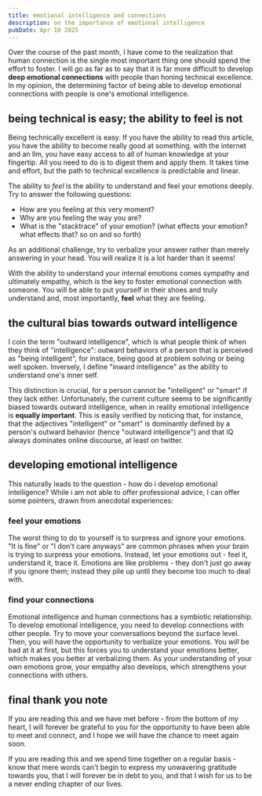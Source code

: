 ```yaml
---
title: emotional intelligence and connections
description: on the importance of emotional intelligence
pubDate: Apr 10 2025
---
```


Over the course of the past month, I have come to the realization that human connection is the single most important thing one should spend the effort to foster. I will go as far as to say that it is far more difficult to develop **deep emotional connections** with people than honing technical excellence. In my opinion, the determining factor of being able to develop emotional connections with people is one's emotional intelligence.

## being technical is easy; the ability to feel is not

Being technically excellent is easy. If you have the ability to read this article, you have the ability to become really good at something. with the internet and an llm, you have easy access to all of human knowledge at your fingertip. All you need to do is to digest them and apply them. It takes time and effort, but the path to technical excellence is predictable and linear.

The ability to *feel* is the ability to understand and feel your emotions deeply. Try to answer the following questions:

- How are you feeling at this very moment?
- Why are you feeling the way you are?
- What is the "stacktrace" of your emotion? (what effects your emotion? what effects that? so on and so forth)

As an additional challenge, try to verbalize your answer rather than merely answering in your head. You will realize it is a lot harder than it seems!

With the ability to understand your internal emotions comes sympathy and ultimately empathy, which is the key to foster emotional connection with someone. You will be able to put yourself in their shoes and truly understand and, most importantly, **feel** what they are feeling.

## the cultural bias towards outward intelligence

I coin the term "outward intelligence", which is what people think of when they think of "intelligence": outward behaviors of a person that is perceived as "being intelligent", for instace, being good at problem solving or being well spoken. Inversely, I define "inward intelligence" as the ability to understand one's inner self.

This distinction is crucial, for a person cannot be "intelligent" or "smart" if they lack either. Unfortunately, the current culture seems to be significantly biased towards outward intelligence, when in reality emotional intelligence is **equally important**. This is easily verified by noticing that, for instance, that the adjectives "intelligent" or "smart" is dominantly defined by a person's outward behavior (hence "outward intelligence") and that IQ always dominates online discourse, at least on twitter.

## developing emotional intelligence

This naturally leads to the question - how do i develop emotional intelligence? While i am not able to offer professional advice, I can offer some pointers, drawn from anecdotal experiences:

### feel your emotions

The worst thing to do to yourself is to surpress and ignore your emotions. "It is fine" or "I don't care anyways" are common phrases when your brain is trying to surpress your emotions. Instead, let your emotions out - feel it, understand it, trace it. Emotions are like problems - they don't just go away if you ignore them; instead they pile up until they become too much to deal with.

### find your connections

Emotional intelligence and human connections has a symbiotic relationship. To develop emotional intelligence, you need to develop connections with other people. Try to move your conversations beyond the surface level. Then, you will have the opportunity to verbalize your emotions. You *will* be bad at it at first, but this forces you to understand your emotions better, which makes you better at verbalizing them. As your understanding of your own emotions grow, your empathy also develops, which strengthens your connections with others.

## final thank you note

If you are reading this and we have met before - from the bottom of my heart, I will forever be grateful to you for the opportunity to have been able to meet and connect, and I hope we will have the chance to meet again soon.

If you are reading this and we spend time together on a regular basis - know that mere words can't begin to express my unwavering gratitude towards you, that I will forever be in debt to you, and that I wish for us to be a never ending chapter of our lives.
